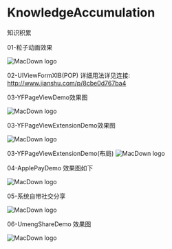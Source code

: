 # KnowledgeAccumulation
知识积累

01-粒子动画效果

![MacDown logo](http://img.hb.aicdn.com/cff8740f17cbc5cc3e665df3a14854d76b1ea3ac29b81-RSxKA3_fw658)

02-UIViewFormXIB(POP)
详细用法详见连接: http://www.jianshu.com/p/8cbe0d767ba4

03-YFPageViewDemo效果图

![MacDown logo](https://hbimg.b0.upaiyun.com/6ff3bdcde79c1548d934f44543bbe872c0ce24a66039d-6Ol45y_fw658)

03-YFPageViewExtensionDemo效果图

![MacDown logo](https://hbimg.b0.upaiyun.com/6ee91d149c7aac0d19888c1193a52b1ffd8c3aee3c8f4-v0qVBb_fw658)


03-YFPageViewExtensionDemo(布局)
![MacDown logo](https://hbimg.b0.upaiyun.com/3974abbf4a21e752c9b074d26a675d12575caf6a9e05e-GedKnE_fw658)

04-ApplePayDemo 效果图如下

![MacDown logo](http://img.hb.aicdn.com/88c2bbe8df34393fb0d4b91d1b0135165f640c4f103e3f-hWQ26S_fw658)

05-系统自带社交分享

![MacDown logo](http://img.hb.aicdn.com/d8d11c346d5f3269e1d358df67faac995e1d9b7319349-qwKH7o_fw658)

06-UmengShareDemo 效果图

![MacDown logo](http://img.hb.aicdn.com/d4263615cf6d89445364d312b21c13652c1be53e14eb5-eCbETZ_fw658)
